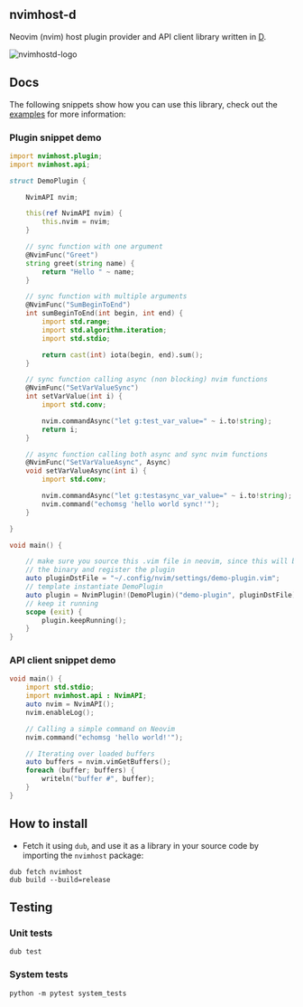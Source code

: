 ## nvimhost-d

Neovim (nvim) host plugin provider and API client library written in [D](https://www.dlang.org).

![nvimhostd-logo](https://lh3.googleusercontent.com/JivbI2Qu3EtvQpl9pLNvn9jKTbv6i7Vmt313Ef0pKqWBf_nVofeYat9EArQ7WKKmYhGiHQvIAenre0yrBrlgZEq9xLcT754ZHCLxlZFPzheTn06WpkPRzxkbkRztQlPGYpF-aZzjglOhR_-3vMKHlnNlnt2Znb25Im0YRnrMOfD1hHX1sSj0WFGf8QW2oZ7-d3U4RdVEaOonigBzndNsD_sa9pUP2rrW38N3yZ0YB8L47x-lMoEsD6VBmyBjfxFG8GCz0WRW4qqS6p-P8yrOYI2ZksrQdHbqT3vC8-FNwWWgRfYvkP5Q_MPK-c2SdeaRR8vkbUSKw1ChmBcRXa8crDb93vYoT9s-rSb4y76n1-cXAKUIBGcueUglmkZ-5X-wQo9Ro9doDBjwBS4aegd9NeaCfguRkfBSc9f4MCQplpxzt-5p_qPQwdxbuOuHc1mT3HrcIiNZiOy15_PWEwWb4r0gRJoH0Yl63EAK1IiR4DF3lktC4yMuSgNWZ2ai_U4LQUJEJCPdtuET2AcVUC5KQmPLOrGU40D11R7WlRkBurDRykL0Q2RFsFDeE3ayMusIA7zPL-ypZ55bRCKNwwU0uI1Z2smdvHtmDVfpm0eppYMP6bd4QV5J1XUOqMC9LD1Pktv4XDsTlvre4CYMjPfwubs=w600-h180-no)

## Docs

The following snippets show how you can use this library, check out the [examples](./examples) for more information:

### Plugin snippet demo

```D
import nvimhost.plugin;
import nvimhost.api;

struct DemoPlugin {

    NvimAPI nvim;

    this(ref NvimAPI nvim) {
        this.nvim = nvim;
    }

    // sync function with one argument
    @NvimFunc("Greet")
    string greet(string name) {
        return "Hello " ~ name;
    }

    // sync function with multiple arguments
    @NvimFunc("SumBeginToEnd")
    int sumBeginToEnd(int begin, int end) {
        import std.range;
        import std.algorithm.iteration;
        import std.stdio;

        return cast(int) iota(begin, end).sum();
    }

    // sync function calling async (non blocking) nvim functions
    @NvimFunc("SetVarValueSync")
    int setVarValue(int i) {
        import std.conv;

        nvim.commandAsync("let g:test_var_value=" ~ i.to!string);
        return i;
    }

    // async function calling both async and sync nvim functions
    @NvimFunc("SetVarValueAsync", Async)
    void setVarValueAsync(int i) {
        import std.conv;

        nvim.commandAsync("let g:testasync_var_value=" ~ i.to!string);
        nvim.command("echomsg 'hello world sync!'");
    }

}

void main() {

    // make sure you source this .vim file in neovim, since this will bootstrap
    // the binary and register the plugin
    auto pluginDstFile = "~/.config/nvim/settings/demo-plugin.vim";
    // template instantiate DemoPlugin
    auto plugin = NvimPlugin!(DemoPlugin)("demo-plugin", pluginDstFile);
    // keep it running
    scope (exit) {
        plugin.keepRunning();
    }
}
```

### API client snippet demo

```D
void main() {
    import std.stdio;
    import nvimhost.api : NvimAPI;
    auto nvim = NvimAPI();
    nvim.enableLog();

    // Calling a simple command on Neovim
    nvim.command("echomsg 'hello world!'");

    // Iterating over loaded buffers
    auto buffers = nvim.vimGetBuffers();
    foreach (buffer; buffers) {
        writeln("buffer #", buffer);
    }
}
```

## How to install

- Fetch it using `dub`, and use it as a library in your source code by importing the `nvimhost` package:

```
dub fetch nvimhost
dub build --build=release
```

## Testing

### Unit tests

```
dub test
```

### System tests

```
python -m pytest system_tests
```
